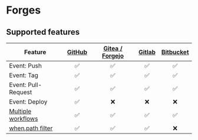 # Forges

## Supported features

| Feature                                                       | [GitHub](github/)  | [Gitea / Forgejo](gitea/) | [Gitlab](gitlab/)  | [Bitbucket](bitbucket/) |
| ------------------------------------------------------------- | :----------------: | :-----------------------: | :----------------: | :---------------------: |
| Event: Push                                                   | :white_check_mark: |    :white_check_mark:     | :white_check_mark: |   :white_check_mark:    |
| Event: Tag                                                    | :white_check_mark: |    :white_check_mark:     | :white_check_mark: |   :white_check_mark:    |
| Event: Pull-Request                                           | :white_check_mark: |    :white_check_mark:     | :white_check_mark: |   :white_check_mark:    |
| Event: Deploy                                                 | :white_check_mark: |            :x:            |        :x:         |           :x:           |
| [Multiple workflows](../../20-usage/25-workflows.md)          | :white_check_mark: |    :white_check_mark:     | :white_check_mark: |   :white_check_mark:    |
| [when.path filter](../../20-usage/20-workflow-syntax.md#path) | :white_check_mark: |    :white_check_mark:     | :white_check_mark: |           :x:           |
